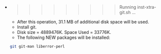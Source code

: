 * >>>>>>>>> Running inst-xtra-git.sh ...
  * After this operation, 31.1 MB of additional disk space will be used.
  * Install git.
  * Disk size = 4889476K. Space Used = 33776K.
  * The following NEW packages will be installed:
  ```bash
  git git-man liberror-perl
  ```
